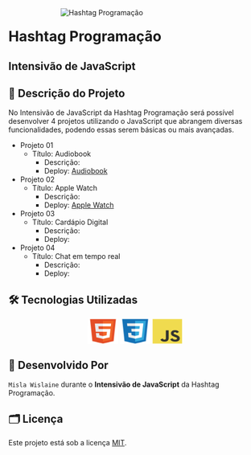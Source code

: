 <img src="https://d1muf25xaso8hp.cloudfront.net/https%3A%2F%2Fa6d41686876ceccfc436dd310b9e49aa.cdn.bubble.io%2Ff1658516625802x148010885188176500%2Flogo%2520hash%2520oficial%2520-%2520letra%2520azul.png?w=&h=&auto=compress&dpr=1&fit=max" alt="Hashtag Programação" min-width="400px" max-width="400px" width="400px" align="right">

# Hashtag Programação

## Intensivão de JavaScript

## 📄 Descrição do Projeto

<div align="left">

<p>No Intensivão de JavaScript da Hashtag Programação será possível desenvolver 4 projetos utilizando o JavaScript que abrangem diversas funcionalidades, podendo essas serem básicas ou mais avançadas.</p>

- Projeto 01
    - Título: Audiobook
        - Descrição:
        - Deploy: [Audiobook]()
- Projeto 02
    - Título: Apple Watch
        - Descrição:
        - Deploy: [Apple Watch](https://wwwmisla.github.io/intensivao-javascript/apple-watch/)
- Projeto 03
    - Título: Cardápio Digital
        - Descrição:
        - Deploy: []()
- Projeto 04 
    - Título: Chat em tempo real
        - Descrição:
        - Deploy: []()

</div>

## 🛠 Tecnologias Utilizadas

<div align="center">
  <img align="center" alt="Misla-HTML" height="50" width="60" src="https://raw.githubusercontent.com/devicons/devicon/master/icons/html5/html5-original.svg">
 <img align="center" alt="Misla-CSS" height="50" width="60" src="https://raw.githubusercontent.com/devicons/devicon/master/icons/css3/css3-original.svg">
 <img align="center" alt="Misla-JavaScript" height="50" width="60" src="https://raw.githubusercontent.com/devicons/devicon/master/icons/javascript/javascript-original.svg">
</div>

## 🚧 Desenvolvido Por 
`Misla Wislaine` durante o <strong>Intensivão de JavaScript</strong> da Hashtag Programação.

## 🗂️ Licença

Este projeto está sob a licença [MIT](LICENSE).
